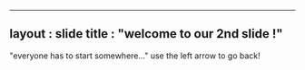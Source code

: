 ----------
layout : slide
title : "welcome to our 2nd slide !"
-----------
"everyone has to start somewhere..."
use the left arrow to go back!
